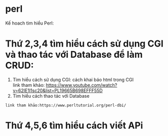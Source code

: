 # perl
Kế hoach tìm hiểu Perl:  


# Thứ 2,3,4 tìm hiểu cách sử dụng CGI và thao tác với Database để làm CRUD:
  1. Tìm hiểu cách sử dụng CGI: cách khai báo html trong CGI  
    link tham khảo: https://www.youtube.com/watch?v=62IE1l1sc20&list=PL19665B698EFFF55D  
  2. Tìm hiểu cách thao tác với Database
  
    link tham khảo:https://www.perltutorial.org/perl-dbi/  
# Thứ 4,5,6 tìm hiểu cách viết APi
